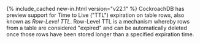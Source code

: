 {% include_cached new-in.html version="v22.1" %} CockroachDB has preview support for Time to Live ("TTL") expiration on table rows, also known as _Row-Level TTL_. Row-Level TTL is a mechanism whereby rows from a table are considered "expired" and can be automatically deleted once those rows have been stored longer than a specified expiration time.
